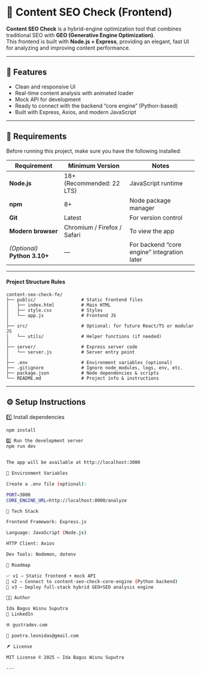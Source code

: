 # 🧠 Content SEO Check (Frontend)

**Content SEO Check** is a hybrid-engine optimization tool that combines traditional SEO with **GEO (Generative Engine Optimization)**.  
This frontend is built with **Node.js + Express**, providing an elegant, fast UI for analyzing and improving content performance.

---

## 🚀 Features

- Clean and responsive UI
- Real-time content analysis with animated loader
- Mock API for development
- Ready to connect with the backend “core engine” (Python-based)
- Built with Express, Axios, and modern JavaScript

---

## 🧩 Requirements

Before running this project, make sure you have the following installed:

| Requirement | Minimum Version | Notes |
|--------------|-----------------|-------|
| **Node.js** | 18+ (Recommended: 22 LTS) | JavaScript runtime |
| **npm** | 8+ | Node package manager |
| **Git** | Latest | For version control |
| **Modern browser** | Chromium / Firefox / Safari | To view the app |
| *(Optional)* **Python 3.10+** | — | For backend “core engine” integration later |

---

#### Project Structure Rules
```
content-seo-check-fe/
├── public/                 # Static frontend files
│   ├── index.html          # Main HTML
│   ├── style.css           # Styles
│   └── app.js              # Frontend JS
│
├── src/                    # Optional: for future React/TS or modular JS
│   └── utils/              # Helper functions (if needed)
│
├── server/                 # Express server code
│   └── server.js           # Server entry point
│
├── .env                    # Environment variables (optional)
├── .gitignore              # Ignore node_modules, logs, env, etc.
├── package.json            # Node dependencies & scripts
└── README.md               # Project info & instructions
```
---

## ⚙️ Setup Instructions

1️⃣ Install dependencies
```bash
npm install

2️⃣ Run the development server
npm run dev


The app will be available at http://localhost:3000

🔗 Environment Variables

Create a .env file (optional):

PORT=3000
CORE_ENGINE_URL=http://localhost:8000/analyze

🧬 Tech Stack

Frontend Framework: Express.js

Language: JavaScript (Node.js)

HTTP Client: Axios

Dev Tools: Nodemon, dotenv

🧠 Roadmap

✅ v1 — Static frontend + mock API
🔄 v2 — Connect to content-seo-check-core-engine (Python backend)
🔮 v3 — Deploy full-stack hybrid GEO+SEO analysis engine

👨‍💻 Author

Ida Bagus Wisnu Suputra
💼 LinkedIn

🌐 gustradev.com

📧 poetra.leonidas@gmail.com

🪶 License

MIT License © 2025 — Ida Bagus Wisnu Suputra

---

